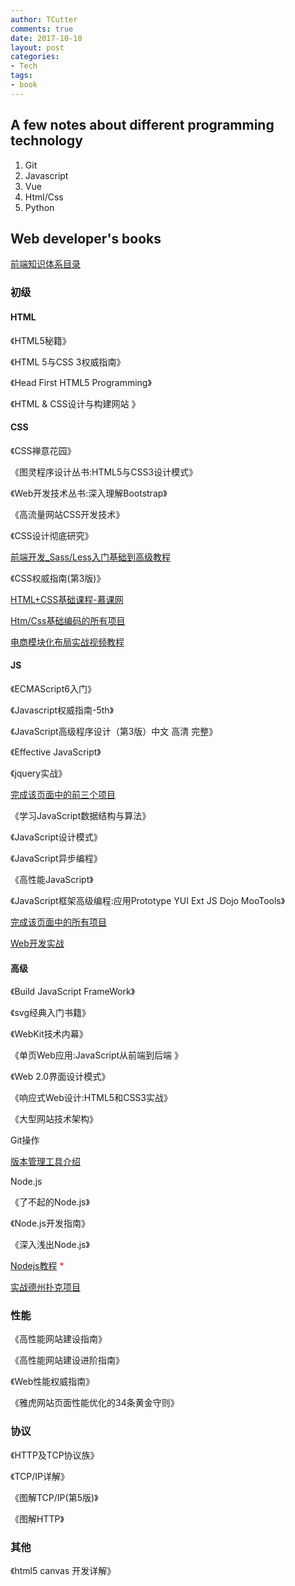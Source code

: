 ```yaml
---
author: TCutter
comments: true
date: 2017-10-10
layout: post
categories:
- Tech
tags:
- book
---
```


## A few notes about different programming technology

1. Git
2. Javascript
3. Vue
4. Html/Css
5. Python

## Web developer's books 

[前端知识体系目录](https://www.zhihu.com/question/30180100)
### 初级
#### HTML

《HTML5秘籍》

《HTML 5与CSS 3权威指南》

《Head First HTML5 Programming》

《HTML & CSS设计与构建网站 》

#### CSS
《CSS禅意花园》

《图灵程序设计丛书:HTML5与CSS3设计模式》

《Web开发技术丛书:深入理解Bootstrap》

《高流量网站CSS开发技术》

《CSS设计彻底研究》

 [前端开发_Sass/Less入门基础到高级教程](http://www.imooc.com/course/list?c=sassless)
 
《CSS权威指南(第3版)》

[HTML+CSS基础课程-慕课网](http://www.imooc.com/learn/9)

[Htm/Css基础编码的所有项目](https://link.zhihu.com/?target=http://ife.baidu.com/course/all)

[电商模块化布局实战视频教程](https://link.zhihu.com/?target=http://study.163.com/course/introduction/717017.htm#/courseDetail)

#### JS

《ECMAScript6入门》

《Javascript权威指南-5th》

《JavaScript高级程序设计（第3版）中文 高清 完整》

《Effective JavaScript》

《jquery实战》

[完成该页面中的前三个项目](http://ife.baidu.com/course/all)

《学习JavaScript数据结构与算法》

《JavaScript设计模式》

《JavaScript异步编程》

《高性能JavaScript》

《JavaScript框架高级编程:应用Prototype YUI Ext JS Dojo MooTools》

[完成该页面中的所有项目](http://ife.baidu.com/course/all)

[Web开发实战](https://www.kancloud.cn/dennis/javascriptmethod)

#### 高级
《Build JavaScript FrameWork》

《svg经典入门书籍》

《WebKit技术内幕》


《单页Web应用:JavaScript从前端到后端 》

《Web 2.0界面设计模式》

《响应式Web设计:HTML5和CSS3实战》

《大型网站技术架构》

Git操作

[版本管理工具介绍](http://www.imooc.com/learn/208)

Node.js

《了不起的Node.js》</font>

《Node.js开发指南》

《深入浅出Node.js》

[Nodejs教程](http://www.imooc.com/learn/348) <font color="red">*</font>

[实战德州扑克项目](http://ife.baidu.com/course/all)


### 性能
《高性能网站建设指南》

《高性能网站建设进阶指南》

《Web性能权威指南》

《雅虎网站页面性能优化的34条黄金守则》

### 协议
《HTTP及TCP协议族》

《TCP/IP详解》

《图解TCP/IP(第5版)》

《图解HTTP》

### 其他
《html5 canvas 开发详解》
